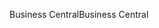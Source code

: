 <span data-ttu-id="02729-101">Business Central</span><span class="sxs-lookup"><span data-stu-id="02729-101">Business Central</span></span>
